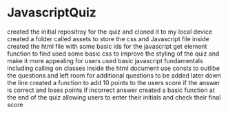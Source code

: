 # JavascriptQuiz
created the initial repositroy for the quiz and cloned it to my local device
created a folder called assets to store the css and Javascript file inside
created the html file with some basic ids for the javascript get element function to find
used some basic css to improve the styling of the quiz and make it more appealing for users 
used basic javascript fundamentals including calling on classes inside the html document 
use consts to outlibe the questions and left room for additional questions to be added later down the line
created a function to add 10 points to the users score if the answer is correct and loses points if incorrect answer
created a basic function at the end of the quiz allowing users to enter their initials and check their final score
